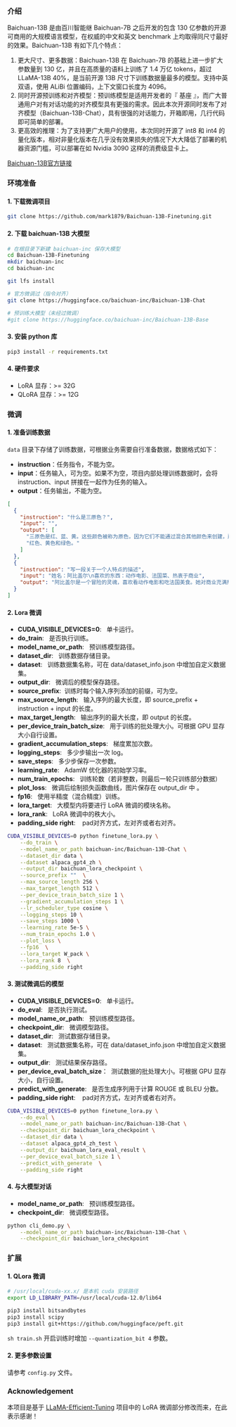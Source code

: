### 介绍
Baichuan-13B 是由百川智能继 Baichuan-7B 之后开发的包含 130 亿参数的开源可商用的大规模语言模型，在权威的中文和英文 benchmark 上均取得同尺寸最好的效果。Baichuan-13B 有如下几个特点：
1. 更大尺寸、更多数据：Baichuan-13B 在 Baichuan-7B 的基础上进一步扩大参数量到 130 亿，并且在高质量的语料上训练了 1.4 万亿 tokens，超过 LLaMA-13B 40%，是当前开源 13B 尺寸下训练数据量最多的模型。支持中英双语，使用 ALiBi 位置编码，上下文窗口长度为 4096。
2. 同时开源预训练和对齐模型：预训练模型是适用开发者的『 基座 』，而广大普通用户对有对话功能的对齐模型具有更强的需求。因此本次开源同时发布了对齐模型（Baichuan-13B-Chat），具有很强的对话能力，开箱即用，几行代码即可简单的部署。
3. 更高效的推理：为了支持更广大用户的使用，本次同时开源了 int8 和 int4 的量化版本，相对非量化版本在几乎没有效果损失的情况下大大降低了部署的机器资源门槛，可以部署在如 Nvidia 3090 这样的消费级显卡上。

[Baichuan-13B官方链接](https://github.com/baichuan-inc/Baichuan-13B)

### 环境准备
#### 1. 下载微调项目
```sh
git clone https://github.com/mark1879/Baichuan-13B-Finetuning.git
```

#### 2. 下载 baichuan-13B 大模型
```sh
# 在根目录下新建 baichuan-inc 保存大模型
cd Baichuan-13B-Finetuning
mkdir baichuan-inc
cd baichuan-inc

git lfs install

# 官方微调过（指令对齐）
git clone https://huggingface.co/baichuan-inc/Baichuan-13B-Chat

# 预训练大模型（未经过微调）
#git clone https://huggingface.co/baichuan-inc/Baichuan-13B-Base
```

#### 3. 安装 python 库
```sh
pip3 install -r requirements.txt
```

#### 4. 硬件要求
- LoRA 显存：>= 32G
- QLoRA 显存：>= 12G

### 微调
#### 1. 准备训练数据
`data` 目录下存储了训练数据，可根据业务需要自行准备数据，数据格式如下：
- **instruction**：任务指令，不能为空。
- **input**：任务输入，可为空。如果不为空，项目内部处理训练数据时，会将 instruction、input 拼接在一起作为任务的输入。
- **output**：任务输出，不能为空。
```json
[
  {
    "instruction": "什么是三原色？",
    "input": "",
    "output": [
      "三原色是红、蓝、黄。这些颜色被称为原色，因为它们不能通过混合其他颜色来创建，所有其他颜色都可以通过将它们按不同比例组合而成。在用于光的加色系统中，原色是红色、绿色和蓝色 (RGB)。",
      "红色、黄色和绿色。"
    ]
  },
  {
    "instruction": "写一段关于一个人特点的描述",
    "input": "姓名：阿比盖尔\n喜欢的东西：动作电影、法国菜、热衷于商业",
    "output": "阿比盖尔是一个冒险的灵魂，喜欢看动作电影和吃法国美食。她对商业充满热情，并努力培养。她阅读投资新闻，密切关注股市。每当有机会出现，阿比盖尔总是迅速行动，不会犹豫利用她的商业知识。她是那种喜欢经历商业起伏、善于追求交易并与志同道合的人交流的人。"
  }
]
```

#### 2. Lora 微调

- **CUDA_VISIBLE_DEVICES=0**: &nbsp;&nbsp;单卡运行。
- **do_train**: &nbsp;&nbsp;是否执行训练。
- **model_name_or_path**: &nbsp;&nbsp;预训练模型路径。
- **dataset_dir**: &nbsp;&nbsp;训练数据存储目录。
- **dataset**: &nbsp;&nbsp;训练数据集名称，可在 data/dataset_info.json 中增加自定义数据集。
- **output_dir**: &nbsp;&nbsp;微调后的模型保存路径。
- **source_prefix**:&nbsp;&nbsp;训练时每个输入序列添加的前缀，可为空。
- **max_source_length**: &nbsp;&nbsp;输入序列的最大长度，即 source_prefix + instruction + input 的长度。
- **max_target_length**: &nbsp;&nbsp;输出序列的最大长度，即 output 的长度。
- **per_device_train_batch_size**: &nbsp;&nbsp;用于训练的批处理大小。可根据 GPU 显存大小自行设置。
- **gradient_accumulation_steps**: &nbsp;&nbsp;梯度累加次数。
- **logging_steps**: &nbsp;&nbsp;多少步输出一次 log。
- **save_steps**: &nbsp;&nbsp;多少步保存一次参数。
- **learning_rate**: &nbsp;&nbsp;AdamW 优化器的初始学习率。
- **num_train_epochs**: &nbsp;&nbsp;训练轮数（若非整数，则最后一轮只训练部分数据）
- **plot_loss**: &nbsp;&nbsp;微调后绘制损失函数曲线，图片保存在 output_dir 中 。
- **fp16**: &nbsp;&nbsp;使用半精度（混合精度）训练。
- **lora_target**: &nbsp;&nbsp;大模型内将要进行 LoRA 微调的模块名称。
- **lora_rank**: &nbsp;&nbsp;LoRA 微调中的秩大小。
- **padding_side right**: &nbsp;&nbsp; pad对齐方式，左对齐或者右对齐。
```sh
CUDA_VISIBLE_DEVICES=0 python finetune_lora.py \
    --do_train \
    --model_name_or_path baichuan-inc/Baichuan-13B-Chat \
    --dataset_dir data \
    --dataset alpaca_gpt4_zh \
    --output_dir baichuan_lora_checkpoint \
    --source_prefix ""  \
    --max_source_length 256 \
    --max_target_length 512 \
    --per_device_train_batch_size 1 \
    --gradient_accumulation_steps 1 \
    --lr_scheduler_type cosine \
    --logging_steps 10 \
    --save_steps 1000 \
    --learning_rate 5e-5 \
    --num_train_epochs 1.0 \
    --plot_loss \
    --fp16  \
    --lora_target W_pack \
    --lora_rank 8  \
    --padding_side right
```

#### 3. 测试微调后的模型
- **CUDA_VISIBLE_DEVICES=0**: &nbsp;&nbsp;单卡运行。
- **do_eval**: &nbsp;&nbsp;是否执行测试。
- **model_name_or_path**: &nbsp;&nbsp;预训练模型路径。
- **checkpoint_dir**: &nbsp;&nbsp;微调模型路径。
- **dataset_dir**: &nbsp;&nbsp;测试数据存储目录。
- **dataset**: &nbsp;&nbsp;测试数据集名称，可在 data/dataset_info.json 中增加自定义数据集。
- **output_dir**: &nbsp;&nbsp;测试结果保存路径。
- **per_device_eval_batch_size**：&nbsp;&nbsp;测试数据的批处理大小。可根据 GPU 显存大小，自行设置。
- **predict_with_generate**: &nbsp;&nbsp;是否生成序列用于计算 ROUGE 或 BLEU 分数。
- **padding_side right**: &nbsp;&nbsp; pad对齐方式，左对齐或者右对齐。

```sh
CUDA_VISIBLE_DEVICES=0 python finetune_lora.py \
    --do_eval \
    --model_name_or_path baichuan-inc/Baichuan-13B-Chat \
    --checkpoint_dir baichuan_lora_checkpoint \
    --dataset_dir data \
    --dataset alpaca_gpt4_zh_test \
    --output_dir baichuan_lora_eval_result \
    --per_device_eval_batch_size 1 \
    --predict_with_generate  \
    --padding_side right
```

#### 4. 与大模型对话

- **model_name_or_path**: &nbsp;&nbsp;预训练模型路径。
- **checkpoint_dir**: &nbsp;&nbsp;微调模型路径。
```sh
python cli_demo.py \
    --model_name_or_path baichuan-inc/Baichuan-13B-Chat \
    --checkpoint_dir baichuan_lora_checkpoint
```

### 扩展
#### 1. QLora 微调
```sh
# /usr/local/cuda-xx.x/ 是本机 cuda 安装路径
export LD_LIBRARY_PATH=/usr/local/cuda-12.0/lib64

pip3 install bitsandbytes
pip3 install scipy
pip3 install git+https://github.com/huggingface/peft.git
```

`sh train.sh` 开启训练时增加 `--quantization_bit 4` 参数。 

#### 2. 更多参数设置
请参考 `config.py` 文件。

### Acknowledgement
本项目是基于 [LLaMA-Efficient-Tuning](https://github.com/hiyouga/LLaMA-Efficient-Tuning) 项目中的 LoRA 微调部分修改而来，在此表示感谢！
